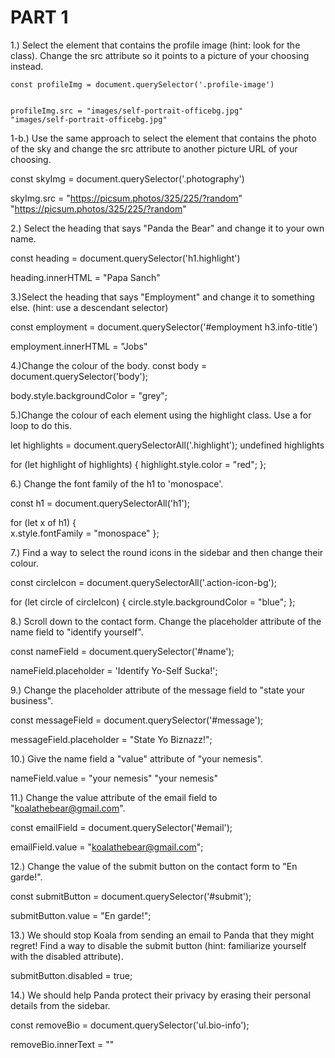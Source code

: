 <h1>PART 1</h1>
<p>
1.) Select the element that contains the profile image (hint: look for the class). Change the src attribute so it points to a picture of your choosing instead.
</p>

```
const profileImg = document.querySelector('.profile-image')


profileImg.src = "images/self-portrait-officebg.jpg"
"images/self-portrait-officebg.jpg"
```

1-b.) Use the same approach to select the element that contains the photo of the sky and change the src attribute to another picture URL of your choosing.

const skyImg = document.querySelector('.photography')

skyImg.src = "https://picsum.photos/325/225/?random"
"https://picsum.photos/325/225/?random"

2.) Select the heading that says "Panda the Bear" and change it to your own name.

const heading = document.querySelector('h1.highlight')

heading.innerHTML = "Papa Sanch"



3.)Select the heading that says "Employment" and change it to something else. (hint: use a descendant selector)

const employment = document.querySelector('#employment h3.info-title')

employment.innerHTML = "Jobs"

4.)Change the colour of the body.
const body = document.querySelector('body');

body.style.backgroundColor = "grey";




5.)Change the colour of each element using the highlight class. Use a for loop to do this.


let highlights = document.querySelectorAll('.highlight');
undefined
highlights

for (let highlight of highlights) {
    highlight.style.color = "red";
};



6.) Change the font family of the h1 to 'monospace'.

const h1 = document.querySelectorAll('h1');

for (let x of h1) {  
    x.style.fontFamily = "monospace"
};


7.) Find a way to select the round icons in the sidebar and then change their colour.

const circleIcon = document.querySelectorAll('.action-icon-bg');

for (let circle of circleIcon) {
    circle.style.backgroundColor = "blue";
};




8.) Scroll down to the contact form. Change the placeholder attribute of the name field to "identify yourself".

const nameField = document.querySelector('#name');

nameField.placeholder = 'Identify Yo-Self Sucka!';



9.) Change the placeholder attribute of the message field to "state your business".

const messageField = document.querySelector('#message');

messageField.placeholder = "State Yo Biznazz!";



10.) Give the name field a "value" attribute of "your nemesis".

nameField.value = "your nemesis"
"your nemesis"


11.) Change the value attribute of the email field to "koalathebear@gmail.com".

const emailField = document.querySelector('#email');

emailField.value = "koalathebear@gmail.com";

12.) Change the value of the submit button on the contact form to "En garde!".

const submitButton = document.querySelector('#submit');

submitButton.value = "En garde!";


13.) We should stop Koala from sending an email to Panda that they might regret! Find a way to disable the submit button (hint: familiarize yourself with the disabled attribute).

submitButton.disabled = true;


14.) We should help Panda protect their privacy by erasing their personal details from the sidebar.

const removeBio = document.querySelector('ul.bio-info');

removeBio.innerText = ""
